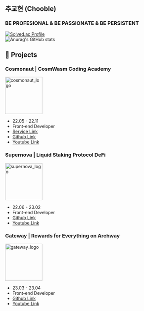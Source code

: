 ## 추교현 (Chooble)

### BE PROFESIONAL & BE PASSIONATE & BE PERSISTENT

[![Solved.ac Profile](http://mazassumnida.wtf/api/v2/generate_badge?boj=ckh0601)](https://solved.ac/ckh0601/)
<br/>
![Anurag's GitHub stats](https://github-readme-stats.vercel.app/api?username=scottXchoo&show_icons=true&theme=apprentice)

## 📂 Projects

### Cosmonaut | CosmWasm Coding Academy

<img width="120" alt="cosmonaut_logo" src="https://user-images.githubusercontent.com/107841492/225515897-f22dcf3c-4ba1-42f6-b1e0-deb842a0d73b.png">

- 22.05 - 22.11
- Front-end Developer
- [Service Link](https://cosmonaut.cosmwasm.com/)
- [Github Link](https://github.com/scottXchoo/cosmonaut-frontend)
- [Youtube Link](https://youtu.be/D9PREmYUmrQ)

### Supernova | Liquid Staking Protocol DeFi

<img width="120" alt="supernova_logo" src="https://user-images.githubusercontent.com/107841492/225516446-306a33b1-79f8-4444-87ee-756aa0bc3fb7.png">

- 22.06 - 23.02
- Front-end Developer
- [Github Link](https://github.com/scottXchoo/supernova-frontend)
- [Youtube Link](https://youtu.be/VG-m5jsV0Ck)

### Gateway | Rewards for Everything on Archway

<img width="120" alt="gateway_logo" src="https://user-images.githubusercontent.com/107841492/236654754-bf141423-ff8f-4fcb-a1ea-c6c685d8a97c.png">

- 23.03 - 23.04
- Front-end Developer
- [Github Link](https://github.com/scottXchoo/gateway-frontend)
- [Youtube Link](https://youtu.be/RKFvcTzRr3Y)
